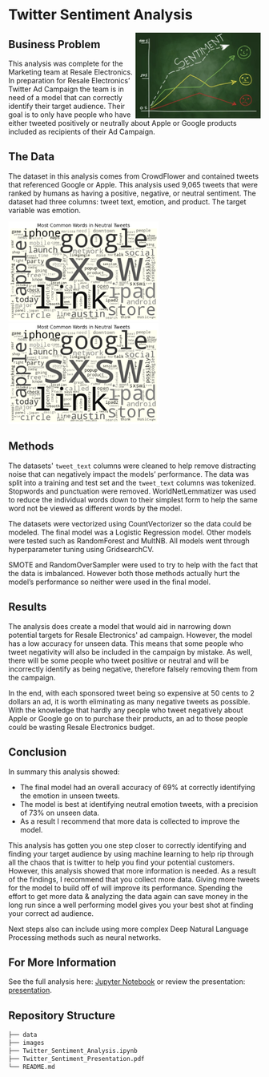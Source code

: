 # Twitter Sentiment Analysis

<div>
<img style="float: right;" src="Images/sentiment.png" width=250/>
</div>

## Business Problem

This analysis was complete for the Marketing team at Resale Electronics. In preparation for Resale Electronics’ Twitter Ad Campaign the team is in need of a model that can correctly identify their target audience. Their goal is to only have people who have either tweeted positively or neutrally about Apple or Google products included as recipients of their Ad Campaign.

## The Data

The dataset in this analysis comes from CrowdFlower and contained tweets that referenced Google or Apple. This analysis used 9,065 tweets that were ranked by humans as having a positive, negative, or neutral sentiment. The dataset had three columns: tweet text, emotion, and product. The target variable was emotion.

<div>
<img src="Images/neutralcloud.png" width=300/>
</div>

<div>
<img src="Images/neutralcloud.png" width=300/>
</div>

## Methods

The datasets' `tweet_text` columns were cleaned to help remove distracting noise that can negatively impact the models’ performance. The data was split into a training and test set and the `tweet_text` columns was tokenized. Stopwords and punctuation were removed. WorldNetLemmatizer was used to reduce the individual words down to their simplest form to help the same word not be viewed as different words by the model. 

The datasets were vectorized using CountVectorizer so the data could be modeled. The final model was a Logistic Regression model. Other models were tested such as RandomForest and  MultNB. All models went through hyperparameter tuning using GridsearchCV. 

SMOTE and RandomOverSampler were used to try to help with the fact that the data is imbalanced. However both those methods actually hurt the model’s performance so neither were used in the final model.

## Results

The analysis does create a model that would aid in narrowing down potential targets for Resale Electronics' ad campaign. However, the model has a low accuracy for unseen data. This means that some people who tweet negativity will also be included in the campaign by mistake. As well, there will be some people who tweet positive or neutral and will be incorrectly identify as being negative, therefore falsely removing them from the campaign.

In the end, with each sponsored tweet being so expensive at 50 cents to 2 dollars an ad, it is worth eliminating as many negative tweets as possible. With the knowledge that hardly any people who tweet negatively about Apple or Google go on to purchase their products, an ad to those people could be wasting Resale Electronics budget.

## Conclusion

In summary this analysis showed:
- The final model had an overall accuracy of 69% at correctly identifying the emotion in unseen tweets.
- The model is best at identifying neutral emotion tweets, with a precision of 73% on unseen data. 
- As a result I recommend that more data is collected to improve the model. 

This analysis has gotten you one step closer to correctly identifying and finding your target audience by using machine learning to help rip through all the chaos that is twitter to help you find your potential customers. However, this analysis showed that more information is needed. As a result of the findings, I recommend that you collect more data. Giving more tweets for the model to build off of will improve its performance. Spending the effort to get more data & analyzing the data again can save money in the long run since a well performing model gives you your best shot at finding your correct ad audience. 

Next steps also can include using more complex Deep Natural Language Processing methods such as neural networks.

## For More Information

See the full analysis here: [Jupyter Notebook](./Twitter_Sentiment_Analysis.ipynb) or review the presentation: [presentation](./Twitter_Sentiment_Presentation.pdf).

## Repository Structure

```
├── data
├── images
├── Twitter_Sentiment_Analysis.ipynb
├── Twitter_Sentiment_Presentation.pdf
└── README.md
```